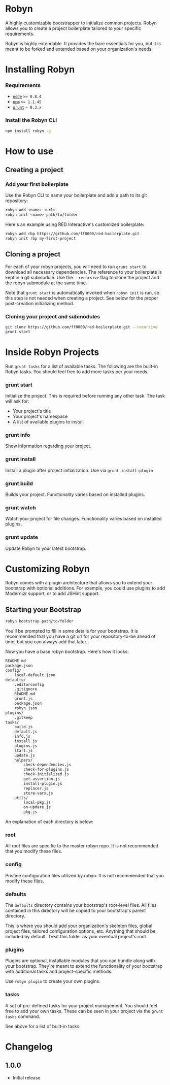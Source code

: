 Robyn
=====

A highly customizable bootstrapper to initialize common projects. Robyn allows you to create a project boilerplate tailored to your specific requirements.

Robyn is highly extendable. It provides the bare essentials for you, but it is meant to be forked and extended based on your organization's needs.


Installing Robyn
================

### Requirements

- [`node`](http://nodejs.org) `>= 0.8.4`
- [`npm`](http://nodejs.org) `>= 1.1.45`
- [`grunt`](http://gruntjs.com) `~ 0.3.x`

### Install the Robyn CLI

```bash
npm install robyn -g
```


How to use
==========

Creating a project
------------------

### Add your first boilerplate

Use the Robyn CLI to name your boilerplate and add a path to its git repository:

```bash
robyn add <name> <url>
robyn init <name> path/to/folder
```

Here's an example using RED Interactive's customized boilerplate:

```bash
robyn add rbp https://github.com/ff0000/red-boilerplate.git
robyn init rbp my-first-project
```


Cloning a project
------------------

For each of your robyn projects, you will need to run `grunt start` to download all necessary dependencies. The reference to your boilerplate is kept in a git submodule. Use the `--recursive` flag to clone the project and the robyn submodule at the same time.

Note that `grunt start` is automatically invoked when `robyn init` is run, so this step is not needed when creating a project. See below for the proper post-creation initializing method.

### Cloning your project and submodules

```bash
git clone https://github.com/ff0000/red-boilerplate.git --recursive
grunt start
```


Inside Robyn Projects
=====================

Run `grunt tasks` for a list of available tasks. The following are the built-in Robyn tasks. You should feel free to add more tasks per your needs.

### grunt start

Initialize the project. This is required before running any other task. The task will ask for:

- Your project's title
- Your project's namespace
- A list of available plugins to install

### grunt info

Show information regarding your project.

### grunt install

Install a plugin after project initialization. Use via `grunt install:plugin`

### grunt build

Builds your project. Functionality varies based on installed plugins.

### grunt watch

Watch your project for file changes. Functionality varies based on installed plugins.

### grunt update

Update Robyn to your latest bootstrap.


Customizing Robyn
=================

Robyn comes with a plugin architecture that allows you to extend your bootstrap with optional additions. For example, you could use plugins to add Modernizr support, or to add JSHint support.

Starting your Bootstrap
-----------------------

```bash
robyn bootstrap path/to/folder
```

You'll be prompted to fill in some details for your bootstrap. It is recommended that you have a git url for your repository-to-be ahead of time, but you can always add that later.

Now you have a base robyn bootstrap. Here's how it looks:

```bash
README.md
package.json
config/
    local-default.json
defaults/
    .editorconfig
    .gitignore
    README.md
    grunt.js
    package.json
    robyn.json
plugins/
    .gitkeep
tasks/
    build.js
    default.js
    info.js
    install.js
    plugins.js
    start.js
    update.js
    helpers/
        check-dependencies.js
        check-for-plugins.js
        check-initialized.js
        get-assertion.js
        install-plugin.js
        replacer.js
        store-vars.js
    utils/
        local-pkg.js
        on-update.js
        pkg.js
```

An explanation of each directory is below:

### root
All root files are specific to the master robyn repo. It is not recommended that you modify these files.

### config
Pristine configuration files utilized by robyn. It is not recommended that you modify these files.

### defaults
The `defaults` directory contains your bootstrap's root-level files. All files contained in this directory will be copied to your bootstrap's parent directory.

This is where you should add your organization's skeleton files, global project files, tailored configuration options, etc. Anything that should be included by default. Treat this folder as your eventual project's root.

### plugins
Plugins are optional, installable modules that you can bundle along with your bootstrap. They're meant to extend the functionality of your bootstrap with additional tasks and project-specific methods.

Use `robyn plugin` to create your own plugins.

### tasks
A set of pre-defined tasks for your project management. You should feel free to add your own tasks. These can be seen in your project via the `grunt tasks` command.

See above for a list of built-in tasks.


Changelog
==========

1.0.0
------------------
- Initial release
